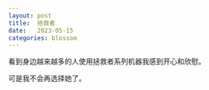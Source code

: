 ```yaml
---
layout: post
title:  拯救者
date:   2023-05-15
categories: blossom
---
```


看到身边越来越多的人使用拯救者系列机器我感到开心和欣慰。

可是我不会再选择她了。